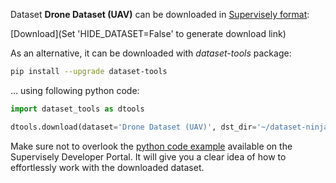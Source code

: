 Dataset **Drone Dataset (UAV)** can be downloaded in [Supervisely format](https://developer.supervisely.com/api-references/supervisely-annotation-json-format):

 [Download](Set 'HIDE_DATASET=False' to generate download link)

As an alternative, it can be downloaded with *dataset-tools* package:
``` bash
pip install --upgrade dataset-tools
```

... using following python code:
``` python
import dataset_tools as dtools

dtools.download(dataset='Drone Dataset (UAV)', dst_dir='~/dataset-ninja/')
```
Make sure not to overlook the [python code example](https://developer.supervisely.com/getting-started/python-sdk-tutorials/iterate-over-a-local-project) available on the Supervisely Developer Portal. It will give you a clear idea of how to effortlessly work with the downloaded dataset.

